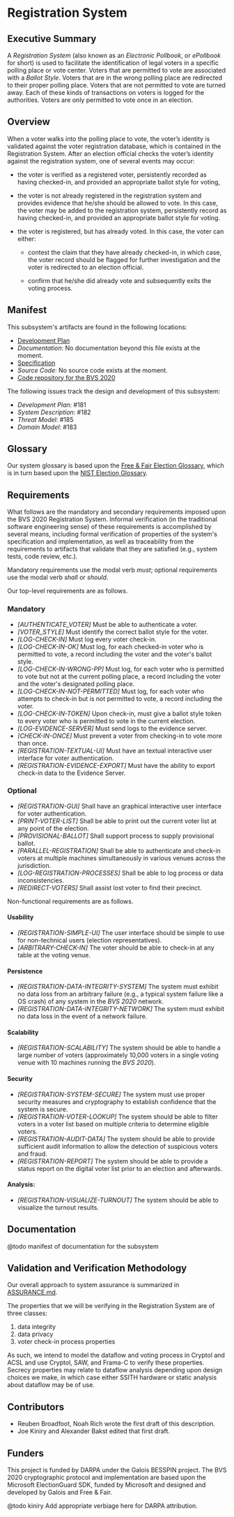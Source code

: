 # Registration System

## Executive Summary

A *Registration System* (also known as an *Electronic Pollbook*, or
*ePollbook* for short) is used to facilitate the identification of
legal voters in a specific polling place or vote center.  Voters that
are permitted to vote are associated with a *Ballot Style*.  Voters
that are in the wrong polling place are redirected to their proper
polling place.  Voters that are not permitted to vote are turned away.
Each of these kinds of transactions on voters is logged for the
authorities.  Voters are only permitted to vote once in an election.

## Overview

When a voter walks into the polling place to vote, the voter’s
identity is validated against the voter registration database, which
is contained in the Registration System.  After an election official
checks the voter’s identity against the registration system, one
of several events may occur:

* the voter is verified as a registered voter, persistently recorded
  as having checked-in, and provided an appropriate ballot style for
  voting,

* the voter is not already registered in the registration system and
  provides evidence that he/she should be allowed to vote. In this
  case, the voter may be added to the registration system,
  persistently record as having checked-in, and provided an
  appropriate ballot style for voting.

* the voter is registered, but has already voted. In this case, the
  voter can either:

     * contest the claim that they have already checked-in, in which
       case, the voter record should be flagged for further
       investigation and the voter is redirected to an election
       official.

     * confirm that he/she did already vote and subsequently exits the
       voting process.

## Manifest

This subsystem's artifacts are found in the following locations:

- [Development Plan](../specs/lando/registration_system/plan.lando)
- _Documentation_: No documentation beyond this file exists at the moment.
- [Specification](../specs/lando/registration_system)
- _Source Code_: No source code exists at the moment.
- [Code repository for the BVS 2020](https://gitlab-ext.galois.com/ssith/voting-system)

The following issues track the design and development of this subsystem:

- _Development Plan_: #181
- _System Description_: #182
- _Threat Model_: #185
- _Domain Model_: #183

## Glossary

Our system glossary is based upon the 
[Free & Fair Election Glossary](https://github.com/FreeAndFair/ElectionGlossary), 
which is in turn based upon the 
[NIST Election Glossary](https://pages.nist.gov/ElectionGlossary/).

## Requirements

What follows are the mandatory and secondary requirements imposed upon
the BVS 2020 Registration System.  Informal verification (in the
traditional software engineering sense) of these requirements is
accomplished by several means, including formal verification of
properties of the system's specification and implementation, as well
as traceability from the requirements to artifacts that validate that
they are satisfied (e.g., system tests, code review, etc.).

Mandatory requirements use the modal verb _must_; optional
requirements use the modal verb _shall_ or _should_.

Our top-level requirements are as follows.

### Mandatory

 * *[AUTHENTICATE_VOTER]* Must be able to authenticate a voter.
 * *[VOTER_STYLE]* Must identify the correct ballot style for the
   voter.
 * *[LOG-CHECK-IN]* Must log every voter check-in.
 * *[LOG-CHECK-IN-OK]* Must log, for each checked-in voter who is permitted to
   vote, a record including the voter and the voter's ballot style.
 * *[LOG-CHECK-IN-WRONG-PP]* Must log, for each voter who is permitted to vote
   but not at the current polling place, a record including the voter and the
   voter's designated polling place.
 * *[LOG-CHECK-IN-NOT-PERMITTED]* Must log, for each voter who attempts to
   check-in but is not permitted to vote, a record including the voter.
 * *[LOG-CHECK-IN-TOKEN]* Upon check-in, must give a ballot style token to every
   voter who is permitted to vote in the current election.
 * *[LOG-EVIDENCE-SERVER]* Must send logs to the evidence server.
 * *[CHECK-IN-ONCE]* Must prevent a voter from checking-in to vote more than
   once.
 * *[REGISTRATION-TEXTUAL-UI]* Must have an textual interactive user
   interface for voter authentication.
 * *[REGISTRATION-EVIDENCE-EXPORT]* Must have the ability to export
   check-in data to the Evidence Server.

### Optional

 * *[REGISTRATION-GUI]* Shall have an graphical interactive user
   interface for voter authentication.
 * *[PRINT-VOTER-LIST]* Shall be able to print out the current voter
   list at any point of the election.
 * *[PROVISIONAL-BALLOT]* Shall support process to supply provisional
   ballot.
 * *[PARALLEL-REGISTRATION]* Shall be able to authenticate and
   check-in voters at multiple machines simultaneously in various
   venues across the jurisdiction.
 * *[LOG-REGISTRATION-PROCESSES]* Shall be able to log process or data
   inconsistencies.
 * *[REDIRECT-VOTERS]* Shall assist lost voter to find their precinct.

Non-functional requirements are as follows.

#### Usability

 * *[REGISTRATION-SIMPLE-UI]* The user interface should be simple to
   use for non-technical users (election representatives).
 * *[ARBITRARY-CHECK-IN]* The voter should be able to check-in at any
   table at the voting venue.

#### Persistence

 * *[REGISTRATION-DATA-INTEGRITY-SYSTEM]* The system must exhibit no
   data loss from an arbitrary failure (e.g., a typical system failure
   like a OS crash) of any system in the *BVS 2020* network.
 * *[REGISTRATION-DATA-INTEGRITY-NETWORK]* The system must exhibit no
   data loss in the event of a network failure.

#### Scalability

 * *[REGISTRATION-SCALABILITY]* The system should be able to handle a
   large number of voters (approximately 10,000 voters in a single
   voting venue with 10 machines running the *BVS 2020*).

#### Security

 * *[REGISTRATION-SYSTEM-SECURE]* The system must use proper security
   measures and cryptography to establish confidence that the system
   is secure.
 * *[REGISTRATION-VOTER-LOOKUP]* The system should be able to filter
   voters in a voter list based on multiple criteria to determine
   eligible voters.
 * *[REGISTRATION-AUDIT-DATA]* The system should be able to provide
   sufficient audit information to allow the detection of suspicious
   voters and fraud.
 * *[REGISTRATION-REPORT]* The system should be able to provide a
   status report on the digital voter list prior to an election and
   afterwards.

#### Analysis:

 * *[REGISTRATION-VISUALIZE-TURNOUT]* The system should be able to
   visualize the turnout results.

## Documentation

@todo manifest of documentation for the subsystem

## Validation and Verification Methodology

Our overall approach to system assurance is summarized in
[ASSURANCE.md](../ASSURANCE.md).

The properties that we will be verifying in the Registration
System are of three classes:
 1. data integrity
 2. data privacy
 3. voter check-in process properties
 
As such, we intend to model the dataflow and voting process in Cryptol
and ACSL and use Cryptol, SAW, and Frama-C to verify these properties.
Secrecy properties may relate to dataflow analysis depending upon
design choices we make, in which case either SSITH hardware or static
analysis about dataflow may be of use.

## Contributors

 - Reuben Broadfoot, Noah Rich wrote the first draft of this
   description.
 - Joe Kiniry and Alexander Bakst edited that first draft.

## Funders

This project is funded by DARPA under the Galois BESSPIN project. The
BVS 2020 cryptographic protocol and implementation are based upon the
Microsoft ElectionGuard SDK, funded by Microsoft and designed and
developed by Galois and Free & Fair.

@todo kiniry Add appropriate verbiage here for DARPA attribution.

